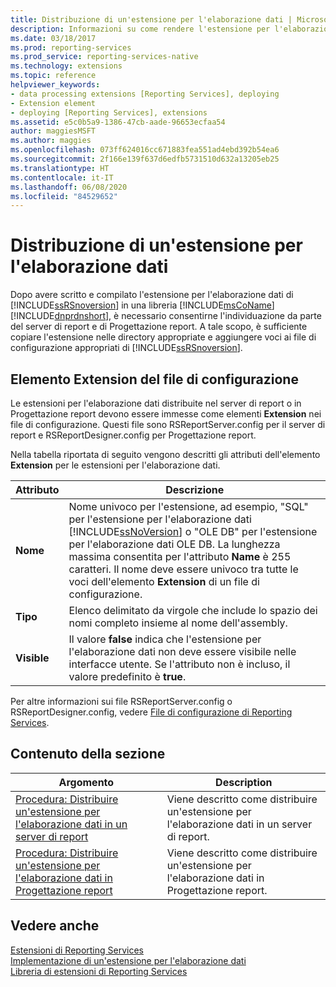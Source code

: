 ```yaml
---
title: Distribuzione di un'estensione per l'elaborazione dati | Microsoft Docs
description: Informazioni su come rendere l'estensione per l'elaborazione dati di Reporting Services individuabile dal server di report e da Progettazione report.
ms.date: 03/18/2017
ms.prod: reporting-services
ms.prod_service: reporting-services-native
ms.technology: extensions
ms.topic: reference
helpviewer_keywords:
- data processing extensions [Reporting Services], deploying
- Extension element
- deploying [Reporting Services], extensions
ms.assetid: e5c0b5a9-1386-47cb-aade-96653ecfaa54
author: maggiesMSFT
ms.author: maggies
ms.openlocfilehash: 073ff624016cc671883fea551ad4ebd392b54ea6
ms.sourcegitcommit: 2f166e139f637d6edfb5731510d632a13205eb25
ms.translationtype: HT
ms.contentlocale: it-IT
ms.lasthandoff: 06/08/2020
ms.locfileid: "84529652"
---
```

# <a name="deploying-a-data-processing-extension"></a>Distribuzione di un'estensione per l'elaborazione dati
  Dopo avere scritto e compilato l'estensione per l'elaborazione dati di [!INCLUDE[ssRSnoversion](../../../includes/ssrsnoversion-md.md)] in una libreria [!INCLUDE[msCoName](../../../includes/msconame-md.md)] [!INCLUDE[dnprdnshort](../../../includes/dnprdnshort-md.md)], è necessario consentirne l'individuazione da parte del server di report e di Progettazione report. A tale scopo, è sufficiente copiare l'estensione nelle directory appropriate e aggiungere voci ai file di configurazione appropriati di [!INCLUDE[ssRSnoversion](../../../includes/ssrsnoversion-md.md)].  
  
## <a name="configuration-file-extension-element"></a>Elemento Extension del file di configurazione  
 Le estensioni per l'elaborazione dati distribuite nel server di report o in Progettazione report devono essere immesse come elementi **Extension** nei file di configurazione. Questi file sono RSReportServer.config per il server di report e RSReportDesigner.config per Progettazione report.  
  
 Nella tabella riportata di seguito vengono descritti gli attributi dell'elemento **Extension** per le estensioni per l'elaborazione dati.  
  
|Attributo|Descrizione|  
|---------------|-----------------|  
|**Nome**|Nome univoco per l'estensione, ad esempio, "SQL" per l'estensione per l'elaborazione dati [!INCLUDE[ssNoVersion](../../../includes/ssnoversion-md.md)] o "OLE DB" per l'estensione per l'elaborazione dati OLE DB. La lunghezza massima consentita per l'attributo **Name** è 255 caratteri. Il nome deve essere univoco tra tutte le voci dell'elemento **Extension** di un file di configurazione.|  
|**Tipo**|Elenco delimitato da virgole che include lo spazio dei nomi completo insieme al nome dell'assembly.|  
|**Visible**|Il valore **false** indica che l'estensione per l'elaborazione dati non deve essere visibile nelle interfacce utente. Se l'attributo non è incluso, il valore predefinito è **true**.|  
  
 Per altre informazioni sui file RSReportServer.config o RSReportDesigner.config, vedere [File di configurazione di Reporting Services](../../../reporting-services/report-server/reporting-services-configuration-files.md).  
  
## <a name="in-this-section"></a>Contenuto della sezione  
  
|Argomento|Description|  
|-----------|-----------------|  
|[Procedura: Distribuire un'estensione per l'elaborazione dati in un server di report](../../../reporting-services/extensions/data-processing/deploying-a-data-processing-extension-to-a-report-server.md)|Viene descritto come distribuire un'estensione per l'elaborazione dati in un server di report.|  
|[Procedura: Distribuire un'estensione per l'elaborazione dati in Progettazione report](../../../reporting-services/extensions/data-processing/deploying-a-data-processing-extension-to-report-designer.md)|Viene descritto come distribuire un'estensione per l'elaborazione dati in Progettazione report.|  
  
## <a name="see-also"></a>Vedere anche  
 [Estensioni di Reporting Services](../../../reporting-services/extensions/reporting-services-extensions.md)   
 [Implementazione di un'estensione per l'elaborazione dati](../../../reporting-services/extensions/data-processing/implementing-a-data-processing-extension.md)   
 [Libreria di estensioni di Reporting Services](../../../reporting-services/extensions/reporting-services-extension-library.md)  
  
  
